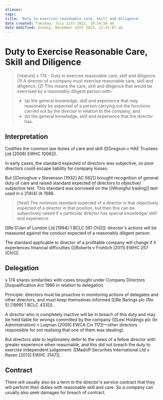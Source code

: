 ```yaml
---
aliases: 
tags: 
title: 'Duty to exercise reasonable care, skill and diligence'
date created: Tuesday, July 12th 2022, 10:14:58 am
date modified: Sunday, December 10th 2023, 12:41:07 am
---
```


# Duty to Exercise Reasonable Care, Skill and Diligence

> [!statute] s 174 - Duty to exercise reasonable care, skill and diligence
> (1) A director of a company must exercise reasonable care, skill and diligence.
> (2) This means the care, skill and diligence that would be exercised by a reasonably diligent person with-
> - (a) the general knowledge, skill and experience that may reasonably be expected of a person carrying out the functions carried out by the director in relation to the company, and
> - (b) the general knowledge, skill and experience that the director has.

## Interpretation

Codifies the common law duties of care and skill ([[Gregson v HAE Trustees Ltd [2008] EWHC 1006]]).

In early cases, the standard expected of directors was subjective, so poor directors could escape liability for company losses.

But [[Donoghue v Stevenson [1932] AC 562]] brought recognition of general duty of care and raised standard expected of directors to objective/ subjective test. This standard was borrowed on the [[Wrongful trading]] test used in s 214(4) IA 1986.

> [!test]
> The minimum standard expected of a director is that objectively expected of a director in that position, but then this can be subjectively raised if a particular director has special knowledge/ skill and experience. 

[[Re D’Jan of London Ltd [1994] 1 BCLC 561 ChD]]: director's actions will be measured against the conduct expected of a reasonably diligent person.

The standard applicable to director of a profitable company will change if it experiences financial difficulties ([[Roberts v Frohlich [2011] EWHC 257 (Ch)]]).

## Delegation

s 174 shares similarities with cases brought under Company Directors Disqualification Act 1986 in relation to delegation.

Principle: directors must be proactive in monitoring actions of delegates and other directors, and must keep themselves informed ([[Re Barings plc (No 5) [1999] 1 BCLC 433]]).

A director who is completely inactive will be in breach of this duty and may be held liable for wrongs committed by the company ([[Lexi Holdings plc (In Administration) v Luqman [2009] EWCA Civ 117]]—other directors responsible for not realising that one of them was stealing).

But directors able to legitimately defer to the views of a fellow director with greater experience when reasonable, and this did not breach the duty to exercise independent judgement: [[Madoff Securities International Ltd v Raven [2013] EWHC 3147]].

## Contract

There will usually also be a term in the director's service contract that they will perform their duties with reasonable skill and care. So a company can usually also seek damages for breach of contract.
